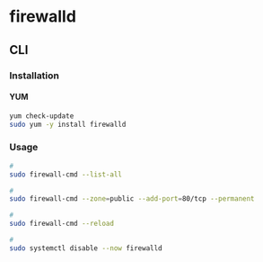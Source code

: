 # firewalld

## CLI

### Installation

#### YUM

```sh
yum check-update
sudo yum -y install firewalld
```

### Usage

```sh
#
sudo firewall-cmd --list-all

#
sudo firewall-cmd --zone=public --add-port=80/tcp --permanent

#
sudo firewall-cmd --reload

#
sudo systemctl disable --now firewalld
```
